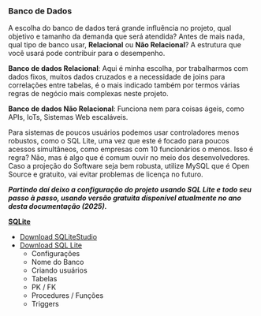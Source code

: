 ### Banco de Dados

A escolha do banco de dados terá grande influência no projeto, qual objetivo e tamanho da demanda que será atendida?
Antes de mais nada, qual tipo de banco usar, **Relacional** ou **Não Relacional**? A estrutura que você usará pode contribuir para o desempenho.

**Banco de dados Relacional**:
Aqui é minha escolha, por trabalharmos com dados fixos, muitos dados cruzados e a necessidade de joins para correlações entre tabelas, é o mais indicado também por termos várias regras de negócio mais complexas neste projeto.

**Banco de dados Não Relacional**:
Funciona nem para coisas ágeis, como APIs, IoTs, Sistemas Web escaláveis.

Para sistemas de poucos usuários podemos usar controladores menos robustos, como o SQL Lite, uma vez que este é focado para poucos acessos simultâneos, como empresas com 10 funcionários o menos. Isso é regra? Não, mas é algo que é comum ouvir no meio dos desenvolvedores.
Caso a projeção do Software seja bem robusta, utilize MySQL que é Open Source e gratuito, vai evitar problemas de licença no futuro.

**_Partindo daí deixo a configuração do projeto usando SQL Lite e todo seu passo à passo, usando versão gratuita disponível atualmente no ano desta documentação (2025)._**


[**SQLite**](sqlite.md)  
- [Download SQLiteStudio](https://sqlitestudio.pl/)  
- [Download SQL Lite](https://www.sqlite.org/download.html)  
	- Configurações  
	- Nome do Banco  
	- Criando usuários  
	- Tabelas  
	- PK / FK  
	- Procedures / Funções  
	- Triggers  
